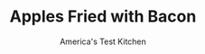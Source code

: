 ---
layout: ../../layouts/MarkdownPostLayout.astro
title: Apples Fried with Bacon
author: America's Test Kitchen
pubDate: 2023-03-15
description: "Not all historical dishes merit reviving, but after tinkering, this one was ready for a comeback."
image_url: https://res.cloudinary.com/hksqkdlah/image/upload/ar_1:1,c_fill,dpr_2.0,f_auto,fl_lossy.progressive.strip_profile,g_faces:auto,q_auto:low,w_344/23733_sfs-apples-with-bacon-3
tags: ["Side Dishes","Fruit"]
calories: 727
protein: 2
carbohydrates: 15
fats: 
fiber: 2
ingredients: ["3 Fuji, Gala, or Braeburn, apples, cored and quartered","1 tablespoon, sugar",", Salt and pepper","3 slices, bacon, cut into 1/2-inch pieces","1 tablespoon, chopped fresh sage","2 teaspoons, lemon juice"]
serves: 6
time: "20 minutes"
instructions: ["Microwave apples in covered bowl until softened, about 5 minutes. Drain apples in colander, then pat dry with paper towels. Toss apples, sugar, 1/2 teaspoon salt, and 1/4 teaspoon pepper together in bowl until apples are evenly coated.","Meanwhile, cook bacon in 12-inch nonstick skillet over medium heat until crisp, 5 to 7 minutes. Using slotted spoon, transfer bacon to paper towel–lined plate, leaving fat in skillet.","Arrange apples in skillet, with 1 cut side down, and increase heat to medium-high. Cook until well browned, 3 to 4 minutes. Flip apples to second cut side and continue to cook until well browned on second side, about 3 minutes longer. Off heat, stir in sage, lemon juice, and bacon until combined. Season with salt and pepper to taste. Serve."]
nutrition: ["146 mg Potassium","32 mg Phosphorus","29 mg Calcium","12 mg Magnesium","257 mg Sodium","6 g Fat","2 g Monounsaturated","1 g Polyunsaturated","5 mg Vitamin C","9 mg Cholesterol","2 g Saturated","2 g Fiber","6 µg Folate (food)","11 g Sugars","25 µg Vitamin K","85 g Water","15 g Carbs","6 µg Folate equivalent (total)","2 g Protein","8 µg Vitamin A","121 kcal Energy","2 g Sugars, added","727 calories"]
notes: "Be sure to thoroughly dry the apples after draining them in step 1 so they caramelize. Depending on how your apples are cut, it may be necessary to prop them up against one another as they cook."
---